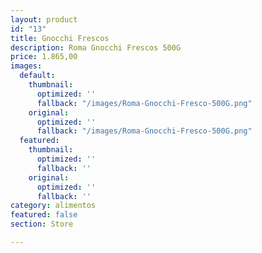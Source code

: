 ```yaml
---
layout: product
id: "13"
title: Gnocchi Frescos
description: Roma Gnocchi Frescos 500G
price: 1.865,00
images:
  default:
    thumbnail:
      optimized: ''
      fallback: "/images/Roma-Gnocchi-Fresco-500G.png"
    original:
      optimized: ''
      fallback: "/images/Roma-Gnocchi-Fresco-500G.png"
  featured:
    thumbnail:
      optimized: ''
      fallback: ''
    original:
      optimized: ''
      fallback: ''
category: alimentos
featured: false
section: Store

---
```

